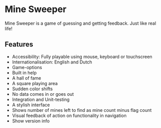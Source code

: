 # Mine Sweeper

Mine Sweeper is a game of guessing and getting feedback.
Just like real life!

## Features
-  Accessibility: Fully playable using mouse, keyboard or touchscreen
-  Internationalisation: English and Dutch
-  Game-options
-  Built in help
-  A hall of fame
-  A square playing area
-  Sudden color shifts
-  No data comes in or goes out
-  Integration and Unit-testing
-  A stylish interface
-  Shows number of mines left to find as mine count minus flag count
-  Visual feedback of action on functionality in navigation 
-  Show version info
